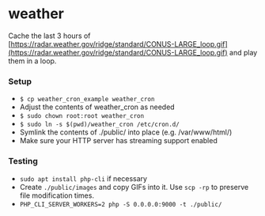 # weather

Cache the last 3 hours of [https://radar.weather.gov/ridge/standard/CONUS-LARGE_loop.gif](https://radar.weather.gov/ridge/standard/CONUS-LARGE_loop.gif) and play them in a loop.

### Setup

- `$ cp weather_cron_example weather_cron`
- Adjust the contents of weather_cron as needed
- `$ sudo chown root:root weather_cron`
- `$ sudo ln -s $(pwd)/weather_cron /etc/cron.d/`
- Symlink the contents of ./public/ into place (e.g. /var/www/html/)
- Make sure your HTTP server has streaming support enabled

### Testing

- `sudo apt install php-cli` if necessary
- Create `./public/images` and copy GIFs into it. Use `scp -rp` to preserve file modification times.
- `PHP_CLI_SERVER_WORKERS=2 php -S 0.0.0.0:9000 -t ./public/`

